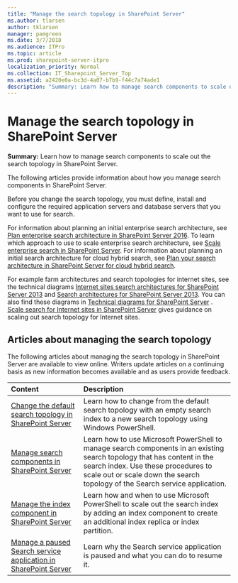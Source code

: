 ```yaml
---
title: "Manage the search topology in SharePoint Server"
ms.author: tlarsen
author: tklarsen
manager: pamgreen
ms.date: 3/7/2018
ms.audience: ITPro
ms.topic: article
ms.prod: sharepoint-server-itpro
localization_priority: Normal
ms.collection: IT_Sharepoint_Server_Top
ms.assetid: a2420e0a-bc3d-4a07-b7b9-f44c7a74ade1
description: "Summary: Learn how to manage search components to scale out the search topology in SharePoint Server."
---
```


# Manage the search topology in SharePoint Server

 **Summary:** Learn how to manage search components to scale out the search topology in SharePoint Server. 
  
The following articles provide information about how you manage search components in SharePoint Server.
  
Before you change the search topology, you must define, install and configure the required application servers and database servers that you want to use for search.
  
For information about planning an initial enterprise search architecture, see [Plan enterprise search architecture in SharePoint Server 2016](plan-enterprise-search-architecture.md). To learn which approach to use to scale enterprise search architecture, see [Scale enterprise search in SharePoint Server](scale-enterprise-search.md). For information about planning an initial search architecture for cloud hybrid search, see [Plan your search architecture in SharePoint Server for cloud hybrid search](../hybrid/plan-cloud-hybrid-search-for-sharepoint#plan-your-search-architecture-in-sharepoint-server-for-cloud-hybrid-search).
  
For example farm architectures and search topologies for internet sites, see the technical diagrams [Internet sites search architectures for SharePoint Server 2013](https://www.microsoft.com/en-us/download/details.aspx?id=54296) and [Search architectures for SharePoint Server 2013](https://docs.com/officeitpro/3386/search-architectures-for-sharepoint-server-2016). You can also find these diagrams in [Technical diagrams for SharePoint Server](../technical-reference/technical-diagrams.md) . [Scale search for Internet sites in SharePoint Server](scale-search-for-internet-sites.md) gives guidance on scaling out search topology for Internet sites. 
  
## Articles about managing the search topology

The following articles about managing the search topology in SharePoint Server are available to view online. Writers update articles on a continuing basis as new information becomes available and as users provide feedback.
  
|                                                   **Content**                                                    |                                                                                                                **Description**                                                                                                                |
| :--------------------------------------------------------------------------------------------------------------- | :-------------------------------------------------------------------------------------------------------------------------------------------------------------------------------------------------------------------------------------------- |
| [Change the default search topology in SharePoint Server](change-the-default-search-topology.md)                 | Learn how to change from the default search topology with an empty search index to a new search topology using Windows PowerShell.                                                                                                            |
| [Manage search components in SharePoint Server](manage-search-components.md)                                     | Learn how to use Microsoft PowerShell to manage search components in an existing search topology that has content in the search index. Use these procedures to scale out or scale down the search topology of the Search service application. |
| [Manage the index component in SharePoint Server](manage-the-index-component.md)                                 | Learn how and when to use Microsoft PowerShell to scale out the search index by adding an index component to create an additional index replica or index partition.                                                                           |
| [Manage a paused Search service application in SharePoint Server](manage-a-paused-search-service-application.md) | Learn why the Search service application is paused and what you can do to resume it.                                                                                                                                                          |
   


